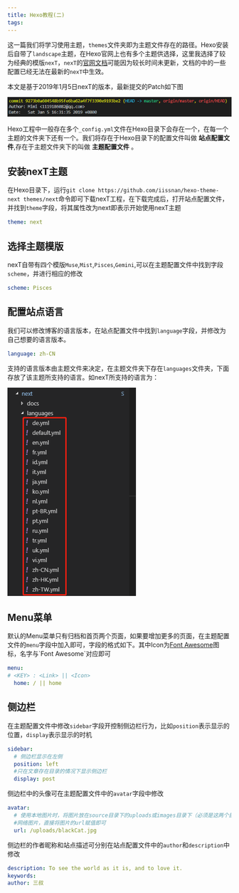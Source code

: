 ```yaml
---
title: Hexo教程(二)
tags:
---
```


这一篇我们将学习使用主题，`themes`文件夹即为主题文件存在的路径。Hexo安装后自带了`landscape`主题，在Hexo官网上也有多个主题供选择，这里我选择了较为经典的模版`nexT`，`nexT`的[官网文档](http://theme-next.iissnan.com/)可能因为较长时间未更新，文档的中的一些配置已经无法在最新的`nexT`中生效。

本文是基于2019年1月5日nexT的版本，最新提交的Patch如下图

![nexT最新Patch](Hexo_Tutorial_2/2019-01-05-20-41-18.png)

Hexo工程中一般存在多个`_config.yml`文件在Hexo目录下会存在一个，在每一个主题的文件夹下还有一个。我们将存在于Hexo目录下的配置文件叫做 **站点配置文件**,存在于主题文件夹下的叫做 **主题配置文件** 。

## 安装nexT主题

在Hexo目录下，运行`git clone https://github.com/iissnan/hexo-theme-next themes/next`命令即可下载nexT工程，在下载完成后，打开站点配置文件，并找到`theme`字段，将其属性改为next即表示开始使用nexT主题

```yml
theme: next
```

## 选择主题模版

nexT自带有四个模版`Muse`,`Mist`,`Pisces`,`Gemini`,可以在主题配置文件中找到字段`scheme`，并进行相应的修改

```yml
scheme: Pisces
```

## 配置站点语言

我们可以修改博客的语言版本，在站点配置文件中找到`language`字段，并修改为自己想要的语言版本。

```yml
language: zh-CN
```

支持的语言版本由主题文件来决定，在主题文件夹下存在`languages`文件夹，下面存放了该主题所支持的语言。如nexT所支持的语言为：

![nexT支持语言](Hexo_Tutorial_2/2019-01-05-17-32-08.png)

## Menu菜单

默认的Menu菜单只有归档和首页两个页面，如果要增加更多的页面，在主题配置文件的`menu`字段中加入即可，字段的格式如下。其中Icon为[Font Awesome]("http://fontawesome.dashgame.com/")图标，名字与`Font Awesome`对应即可

```yml
menu:
# <KEY> : <Link> || <Icon>
  home: / || home
```

## 侧边栏

在主题配置文件中修改`sidebar`字段开控制侧边栏行为，比如`position`表示显示的位置，`display`表示显示的时机

```yml
sidebar:
  # 侧边栏显示在左侧
  position: left
  #只在文章存在目录的情况下显示侧边栏
  display: post
```

侧边栏中的头像可在主题配置文件中的`avatar`字段中修改

```yml
avatar:
  # 使用本地图片时，将图片放在source目录下的uploads或images目录下（必须是这两个目录名字）
  #网络图片，直接将图片的url赋值即可
  url: /uploads/blackCat.jpg
```

侧边栏的作者昵称和站点描述可分别在站点配置文件中的`author`和`description`中修改

```yml
description: To see the world as it is, and to love it.
keywords:
author: 三叔
```
